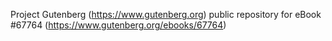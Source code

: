 Project Gutenberg (https://www.gutenberg.org) public repository for
eBook #67764 (https://www.gutenberg.org/ebooks/67764)
